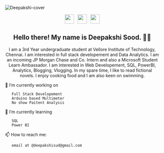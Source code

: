 ![Deepakshi-cover](https://github.com/deepakshisud/deepakshisud/blob/master/Cover.png)

<p align='center'>
 <a href="https://www.instagram.com/deepakshiiiiii/"><img height="30" src="https://github.com/stephenajulu/WaylonWalker/blob/main/icon/instagram.jpg?raw=true"></a>&nbsp;&nbsp;
<a href="https://twitter.com/DeepakshiSud"><img height="30" src="https://github.com/stephenajulu/WaylonWalker/blob/main/icon/twitter.png?raw=true"></a>&nbsp;&nbsp;
<a href="https://www.linkedin.com/in/deepakshi-sood-27b386174/"><img height="30" src="https://github.com/stephenajulu/WaylonWalker/blob/main/icon/linkedin.png?raw=true"></a>
</p>

<h2 align="center">Hello there! My name is Deepakshi Sood. 👋🤓</h2>
<p align="center">I am a 3rd Year undergraduate student at Vellore Institute of Technology, Chennai. I am interested in full stack developement and Data Analytics. I am an incoming JP Morgan Chase and Co. Intern and also a Microsoft Student Learn Ambassador. I am interested in Web Developement, SQL, PowerBI, Analytics, Blogging, Vlogging.
In my spare time, I like to read fictional novels. I enjoy cooking food and I am also keen on swimming. </p>


 🔭 I’m currently working on 

       Full Stack Developement
       Arduino based Multimeter
       No show Paitent Analysis
      
🌱 I’m currently learning 

       SQL
       Power BI
      
📫 How to reach me:

       email at @deepakshisud@gmail.com
   
